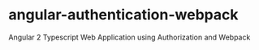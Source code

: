 # angular-authentication-webpack
Angular 2 Typescript Web Application using Authorization and Webpack
